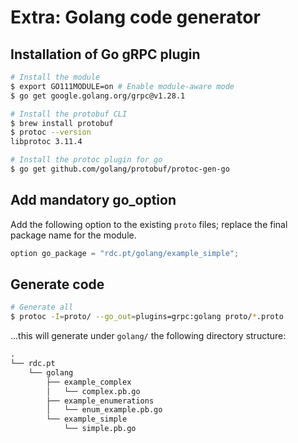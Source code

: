 # Extra: Golang code generator

## Installation of Go gRPC plugin

~~~bash
# Install the module
$ export GO111MODULE=on # Enable module-aware mode
$ go get google.golang.org/grpc@v1.28.1

# Install the protobuf CLI
$ brew install protobuf
$ protoc --version
libprotoc 3.11.4

# Install the protoc plugin for go
$ go get github.com/golang/protobuf/protoc-gen-go
~~~

## Add mandatory go_option

Add the following option to the existing `proto` files; replace the final package name for the module.

~~~go
option go_package = "rdc.pt/golang/example_simple";
~~~

## Generate code

~~~bash
# Generate all
$ protoc -I=proto/ --go_out=plugins=grpc:golang proto/*.proto
~~~

...this will generate under `golang/` the following directory structure:

~~~txt
.
└── rdc.pt
    └── golang
        ├── example_complex
        │   └── complex.pb.go
        ├── example_enumerations
        │   └── enum_example.pb.go
        └── example_simple
            └── simple.pb.go
~~~

